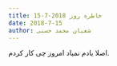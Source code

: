 ```yaml
---
title: خاطره روز 2018-7-15
date: 2018-7-15
author: شعبان محمد حسنی
---
```


اصلا یادم نمیاد امروز چی کار کردم.